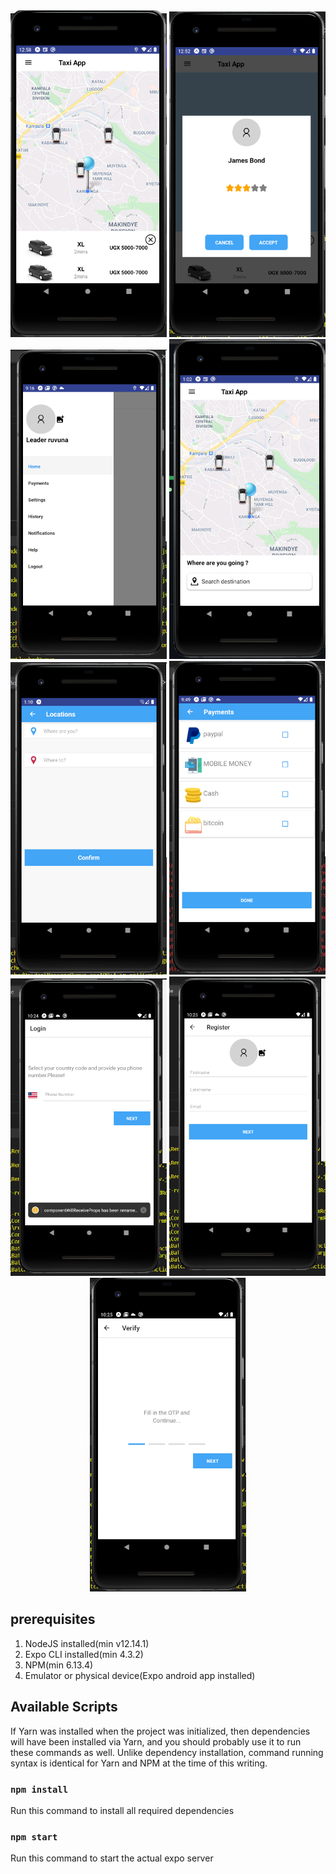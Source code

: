 <div align="center">
    <img src="/screenshots-current/home.png" width="250px"/> 
    <img src="/screenshots-current/accept.png" width="250px"/> 
    <img src="/screenshots-current/drawer.png" width="250px"/> 
    <img src="/screenshots-current/home2.png" width="250px"/> 
    <img src="/screenshots-current/location.png" width="250px"/> 
    <img src="/screenshots-current/payments.png" width="250px"/> 
    <img src="/screenshots-current/login.png" width="250px"/>
    <img src="/screenshots-current/register.png" width="250px"/>
    <img src="/screenshots-current/verify.png" width="250px"/>
</div>



## prerequisites

1. NodeJS installed(min v12.14.1)
2. Expo CLI installed(min 4.3.2)
3. NPM(min 6.13.4)
4. Emulator or physical device(Expo android app installed)
## Available Scripts

If Yarn was installed when the project was initialized, then dependencies will have been installed via Yarn, and you should probably use it to run these commands as well. Unlike dependency installation, command running syntax is identical for Yarn and NPM at the time of this writing.

### `npm install`
Run this command to install all required dependencies
### `npm start`
Run this command to start the actual expo server

